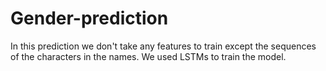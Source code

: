 # Gender-prediction

In this prediction we don't take any features to train except the sequences of the characters in the names. We used LSTMs to train the model.
